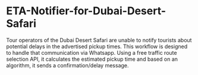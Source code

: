 # ETA-Notifier-for-Dubai-Desert-Safari
Tour operators of the Dubai Desert Safari are unable to notify tourists about potential delays in the advertised pickup times. This workflow is designed to handle that communication via Whatsapp. Using a free traffic route selection API, it calculates the estimated pickup time and based on an algorithm, it sends a confirmation/delay message.
